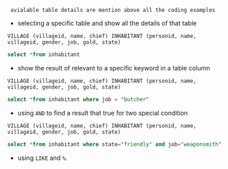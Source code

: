 	 avialable table details are mention above all the coding examples 
- selecting a specific table and show all the details of that table 

`VILLAGE (villageid, name, chief) INHABITANT (personid, name, villageid, gender, job, gold, state)`

```sql 
select *from inhabitant
```

- show the result of relevant to a specific keyword in a table column 

`VILLAGE (villageid, name, chief) INHABITANT (personid, name, villageid, gender, job, gold, state)`

```sql 
select *from inhabitant where job = "butcher"
```

- using `AND` to find a result that true for two special condition 

`VILLAGE (villageid, name, chief) INHABITANT (personid, name, villageid, gender, job, gold, state)`

```sql
select *from inhabitant where state="friendly" and job="weaponsmith"
```

- using `LIKE` and `%`. 

